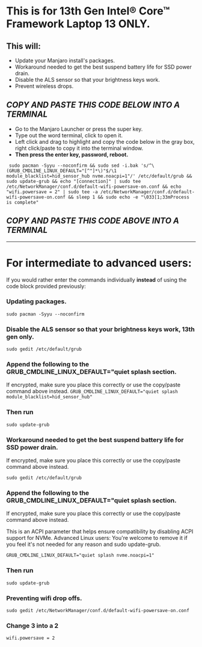 # This is for 13th Gen Intel® Core™ Framework Laptop 13 ONLY.


## This will:

- Update your Manjaro install's packages.
- Workaround needed to get the best suspend battery life for SSD power drain.
- Disable the ALS sensor so that your brightness keys work.
- Prevent wireless drops.

##  *****COPY AND PASTE THIS CODE BELOW INTO A TERMINAL*****


- Go to the Manjaro Launcher or press the super key.
- Type out the word terminal, click to open it.
- Left click and drag to highlight and copy the code below in the gray box, right click/paste to copy it into the terminal window.
- **Then press the enter key, password, reboot.**


``
sudo pacman -Syyu --noconfirm && sudo sed -i.bak 's/^\(GRUB_CMDLINE_LINUX_DEFAULT="[^"]*\)"$/\1 module_blacklist=hid_sensor_hub nvme.noacpi=1"/' /etc/default/grub && sudo update-grub && echo "[connection]" | sudo tee /etc/NetworkManager/conf.d/default-wifi-powersave-on.conf && echo "wifi.powersave = 2" | sudo tee -a /etc/NetworkManager/conf.d/default-wifi-powersave-on.conf && sleep 1 && sudo echo -e "\033[1;33mProcess is complete"``

## *****COPY AND PASTE THIS CODE ABOVE INTO A TERMINAL*****


-----

# For intermediate to advanced users: 

If you would rather enter the commands individually **instead** of using the code block provided previously:


### Updating packages.
``sudo pacman -Syyu --noconfirm``

### Disable the ALS sensor so that your brightness keys work, 13th gen only.
``sudo gedit /etc/default/grub``

### Append the following to the GRUB_CMDLINE_LINUX_DEFAULT="quiet splash section.
If encrypted, make sure you place this correctly or use the copy/paste command above instead.
``
GRUB_CMDLINE_LINUX_DEFAULT="quiet splash module_blacklist=hid_sensor_hub"
``

### Then run
``sudo update-grub``

### Workaround needed to get the best suspend battery life for SSD power drain.
If encrypted, make sure you place this correctly or use the copy/paste command above instead.

``sudo gedit /etc/default/grub``

### Append the following to the GRUB_CMDLINE_LINUX_DEFAULT="quiet splash section.
If encrypted, make sure you place this correctly or use the copy/paste command above instead.

This is an ACPI parameter that helps ensure compatibility by disabling ACPI support for NVMe. Advanced Linux users: You're welcome to remove it if you feel it's not needed for any reason and sudo update-grub.

``
GRUB_CMDLINE_LINUX_DEFAULT="quiet splash nvme.noacpi=1"
``

### Then run
``sudo update-grub``

### Preventing wifi drop offs.
``sudo gedit /etc/NetworkManager/conf.d/default-wifi-powersave-on.conf``

### Change 3 into a 2
``wifi.powersave = 2``
